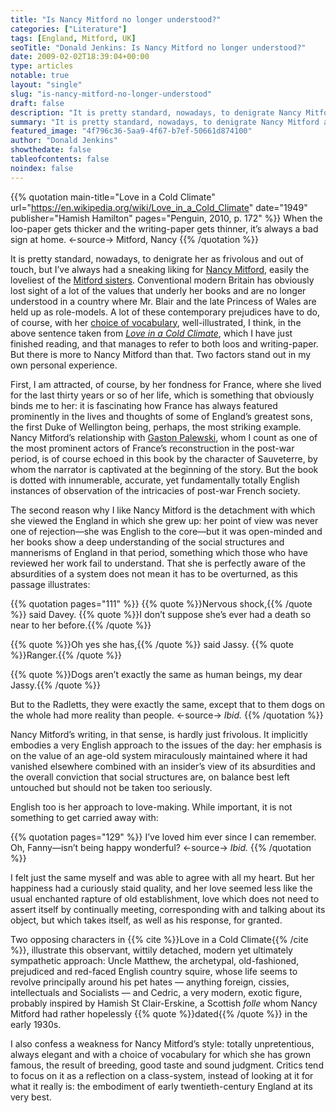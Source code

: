 ```yaml
---
title: "Is Nancy Mitford no longer understood?"
categories: ["Literature"]
tags: [England, Mitford, UK]
seoTitle: "Donald Jenkins: Is Nancy Mitford no longer understood?"
date: 2009-02-02T18:39:04+00:00
type: articles
notable: true
layout: "single"
slug: "is-nancy-mitford-no-longer-understood"
draft: false
description: "It is pretty standard, nowadays, to denigrate Nancy Mitford as frivolous and out of touch, but I’ve always had a sneaking liking for someone who was easily the loveliest of the Mitford sisters"
summary: "It is pretty standard, nowadays, to denigrate Nancy Mitford as frivolous and out of touch, but I’ve always had a sneaking liking for someone who was easily the loveliest of the Mitford sisters Conventional modern Britain has obviously lost sight of a lot of the values that underly her books and are no longer valued in a country where Mr. Blair and the late Princess of Wales are held up as role-models. She understood her epoch's social structures perfectly, was aware of their absurdities, yet probably believed they were best left untouched"
featured_image: "4f796c36-5aa9-4f67-b7ef-50661d874100"
author: "Donald Jenkins"
showthedate: false
tableofcontents: false
noindex: false
---
```


{{% quotation main-title="Love in a Cold Climate" url="https://en.wikipedia.org/wiki/Love_in_a_Cold_Climate" date="1949" publisher="Hamish Hamilton" pages="Penguin, 2010, p.&nbsp;172" %}}
When the loo-paper gets thicker and the writing-paper gets thinner, it’s always a bad sign at home.
<-source->
Mitford, Nancy
{{% /quotation %}}

It is pretty standard, nowadays, to denigrate her as frivolous and out of touch, but I’ve always had a sneaking liking for [Nancy Mitford](https://en.wikipedia.org/wiki/Nancy_Mitford "Wikipedia Entry: Nancy Mitford"), easily the loveliest of the [Mitford sisters](https://en.wikipedia.org/wiki/Mitford_family "Wikipedia Entry: Mitford family"). Conventional modern Britain has obviously lost sight of a lot of the values that underly her books and are no longer understood in a country where Mr. Blair and the late Princess of Wales are held up as role-models. A lot of these contemporary prejudices have to do, of course, with her [choice of vocabulary](https://en.wikipedia.org/wiki/U_and_non-U_English "U and non-U English - Wikipedia, the free encyclopedia"), well-illustrated, I think, in the above sentence taken from _[Love in a Cold Climate](https://en.wikipedia.org/wiki/Love_in_a_Cold_Climate "Wikipedia Entry: Love in a Cold Climate")_, which I have just finished reading, and that manages to refer to both loos and writing-paper. But there is more to Nancy Mitford than that. Two factors stand out in my own personal experience.

First, I am attracted, of course, by her fondness for France, where she lived for the last thirty years or so of her life, which is something that obviously binds me to her: it is fascinating how France has always featured prominently in the lives and thoughts of some of England’s greatest sons, the first Duke of Wellington being, perhaps, the most striking example. Nancy Mitford’s relationship with [Gaston Palewski](https://en.wikipedia.org/wiki/Gaston_Palewski "Wikipedia Entry: Gaston Palewski"), whom I count as one of the most prominent actors of France’s reconstruction in the post-war period, is of course echoed in this book by the character of Sauveterre, by whom the narrator is captivated at the beginning of the story. But the book is dotted with innumerable, accurate, yet fundamentally totally English instances of observation of the intricacies of post-war French society.

The second reason why I like Nancy Mitford is the detachment with which she viewed the England in which she grew up: her point of view was never one of rejection—she was English to the core—but it was open-minded and her books show a deep understanding of the social structures and mannerisms of England in that period, something which those who have reviewed her work fail to understand. That she is perfectly aware of the absurdities of a system does not mean it has to be overturned, as this passage illustrates:

{{% quotation pages="111" %}}
{{% quote %}}Nervous shock,{{% /quote %}} said Davey. {{% quote %}}I don’t suppose she’s ever had a death so near to her before.{{% /quote %}}

{{% quote %}}Oh yes she has,{{% /quote %}} said Jassy. {{% quote %}}Ranger.{{% /quote %}}

{{% quote %}}Dogs aren’t exactly the same as human beings, my dear Jassy.{{% /quote %}}

But to the Radletts, they were exactly the same, except that to them dogs on the whole had more reality than people.
<-source->
_Ibid._
{{% /quotation %}}

Nancy Mitford’s writing, in that sense, is hardly just frivolous. It implicitly embodies a very English approach to the issues of the day: her emphasis is on the value of an age-old system miraculously maintained where it had vanished elsewhere combined with an insider’s view of its absurdities and the overall conviction that social structures are, on balance best left untouched but should not be taken too seriously.

English too is her approach to love-making. While important, it is not something to get carried away with:

{{% quotation pages="129" %}}
I’ve loved him ever since I can remember. Oh, Fanny—isn’t being happy wonderful?
<-source->
_Ibid._
{{% /quotation %}}

I felt just the same myself and was able to agree with all my heart. But her happiness had a curiously staid quality, and her love seemed less like the usual enchanted rapture of old establishment, love which does not need to assert itself by continually meeting, corresponding with and talking about its object, but which takes itself, as well as his response, for granted.

Two opposing characters in {{% cite %}}Love in a Cold Climate{{% /cite %}}, illustrate this observant, wittily detached, modern yet ultimately sympathetic approach: Uncle Matthew, the archetypal, old-fashioned, prejudiced and red-faced English country squire, whose life seems to revolve principally around his pet hates — anything foreign, cissies, intellectuals and Socialists — and Cedric, a very modern, exotic figure, probably inspired by Hamish St Clair-Erskine, a Scottish _folle_ whom Nancy Mitford had rather hopelessly {{% quote %}}dated{{% /quote %}} in the early 1930s.

I also confess a weakness for Nancy Mitford’s style: totally unpretentious, always elegant and with a choice of vocabulary for which she has grown famous, the result of breeding, good taste and sound judgment. Critics tend to focus on it as a reflection on a class-system, instead of looking at it for what it really is: the embodiment of early twentieth-century England at its very best.
